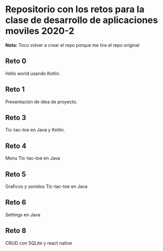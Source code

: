 # Repositorio con los retos para la clase de desarrollo de aplicaciones moviles 2020-2

**Nota:** Toco volver a crear el repo porque me tire el repo original

## Reto 0

Hello world usando Kotlin.

## Reto 1

Presentación de idea de proyecto.

## Reto 3

Tic-tac-toe en Java y Kotlin.

## Reto 4

Menu Tic-tac-toe en Java

## Reto 5

Graficos y sonidos Tic-tac-toe en Java

## Reto 6

Settings en Java

## Reto 8

CRUD con SQLite y react native
